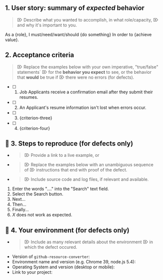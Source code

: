 ## 1. User story: summary of _expected_ behavior

> ⌦ Describe what you wanted to accomplish, in what role/capacity,
> ⌦ and why it's important to you.

As a {role},
I must/need/want/should {do something}
In order to {achieve value}.

## 2. Acceptance criteria

> ⌦ Replace the examples below with your own imperative, "true/false" statements`
> ⌦ for the **behavior you expect** to see, or the behavior that **would** be true if
> ⌦ there were no errors (for defects).

* [ ] 1.  Job Applicants receive a confirmation email after they submit their resumes.
* [ ] 2.  An Applicant's resume information isn't lost when errors occur.
* [ ] 3.  {criterion-three}
* [ ] 4.  {criterion-four}

## 🐞 3. Steps to reproduce (for defects only)

* > ⌦ Provide a link to a live example, or
* > ⌦ Replace the examples below with an unambiguous sequence of
  > ⌦ instructions that end with proof of the defect.
* > ⌦ Include source code and log files, if relevant and available.

1.  Enter the words "...." into the "Search" text field.
2.  Select the Search button.
3.  Next...
4.  Then...
5.  Finally...
6.  _X_ does not work as expected.

## 🐞 4. Your environment (for defects only)

* > ⌦ Include as many relevant details about the environment
  > ⌦ in which the defect occured.

- Version of `github-resource-converter`:
- Environment name and version (e.g. Chrome 39, node.js 5.4):
- Operating System and version (desktop or mobile):
- Link to your project:

<!-- ⛔️  Do not remove anything below this comment. ⛔️  -->

[icon-info-image]: ../docs/img/icons8/icon-info-50.png
